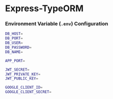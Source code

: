 # Express-TypeORM

### Environment Variable (`.env`) Configuration

```bash
DB_HOST=
DB_PORT=
DB_USER=
DB_PASSWORD=
DB_NAME=

APP_PORT=

JWT_SECRET=
JWT_PRIVATE_KEY=
JWT_PUBLIC_KEY=

GOOGLE_CLIENT_ID=
GOOGLE_CLIENT_SECRET=
```